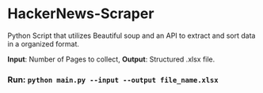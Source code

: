 # HackerNews-Scraper
  Python Script that utilizes Beautiful soup and an API to extract and sort data in a organized format.

**Input**: Number of Pages to collect,
**Output**: Structured .xlsx file.
### Run: `python main.py --input --output file_name.xlsx`

